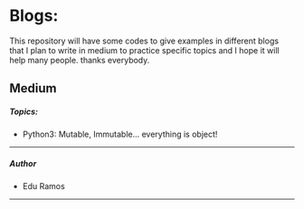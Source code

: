# Blogs:
This repository will have some codes to give examples in different blogs that I plan to write in medium to practice specific topics and I hope it will help many people. thanks everybody.

## Medium
##### Topics:
- Python3: Mutable, Immutable... everything is object!

---
##### Author
- Edu Ramos
---

